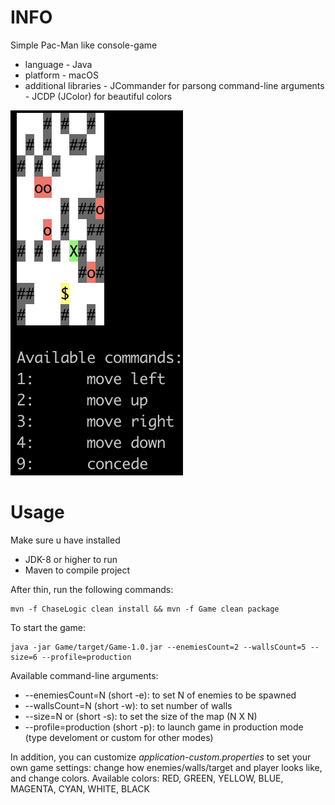 # INFO
Simple Pac-Man like console-game


* language - Java
* platform - macOS
* additional libraries - JCommander for parsong command-line arguments
                       - JCDP (JColor) for beautiful colors
                       
![](https://github.com/ltammie/Chasers/blob/master/scr/1.png)
                       
# Usage
Make sure u have installed 
* JDK-8 or higher to run
* Maven to compile project

After thin, run the following commands:
```
mvn -f ChaseLogic clean install && mvn -f Game clean package
```
To start the game:
```
java -jar Game/target/Game-1.0.jar --enemiesCount=2 --wallsCount=5 --size=6 --profile=production
```

Available command-line arguments:
* --enemiesCount=N (short -e): to set N of enemies to be spawned
* --wallsCount=N (short -w): to set number of walls
* --size=N or (short -s): to set the size of the map (N X N)
* --profile=production (short -p): to launch game in production mode (type develoment or custom for other modes)

In addition, you can customize *application-custom.properties* to set your own game settings: change how enemies/walls/target and player looks like, and change colors. Available colors: RED, GREEN, YELLOW, BLUE, MAGENTA, CYAN, WHITE, BLACK


